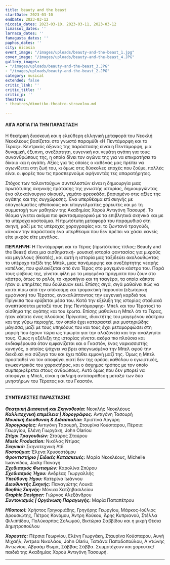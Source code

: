 ```yaml
---
title: beauty and the beast
startDate: 2023-03-10
endDate: 2023-03-12
nicosia_dates: 2023-03-10, 2023-03-11, 2023-03-12
limassol_dates: ''
larnaca_dates: ''
famagusta_dates: ''
paphos_dates: ''
city: nicosia
event_image: "/images/uploads/beauty-and-the-beast_1.jpg"
cover_image: "/images/uploads/beauty-and-the-beast_4.JPG"
gallery_images:
- "/images/uploads/beauty-and-the-beast_3.JPG"
- "/images/uploads/beauty-and-the-beast_2.JPG"
category: musical
extended: false
critic_link: ''
critic_title: ''
critic_p: ''
theatres:
- theatres/dimotiko-theatro-strovolou.md

---
```

#### ΛΙΓΑ ΛΟΓΙΑ ΓΙΑ ΤΗΝ ΠΑΡΑΣΤΑΣΗ

Η θεατρική διασκευή και η ελεύθερη ελληνική μεταφορά του Νεοκλή Νεοκλέους βασίζεται στο γνωστό παραμύθι «H Πεντάμορφη και το Τέρας». Κεντρικός άξονας της παράστασης είναι η Πεντάμορφη, μια δυναμική, έξυπνη, ανεξάρτητη, ευγενική και γεμάτη αγάπη για τους συνανθρώπους της, η οποία δίνει τον αγώνα της για να επικρατήσει το δίκαιο και η αγάπη. Αξίες για τις οποίες ο καθένας μας πρέπει να αγωνίζεται στη ζωή του, κι όμως στις δύσκολες εποχές που ζούμε, πολλές είναι οι φορές που τις προσπερνούμε αφήνοντάς τες απαρατήρητες.

Στόχος των ταλαντούχων συντελεστών είναι η δημιουργία μιας πρωτότυπης σκηνικής πρότασης της γνωστής ιστορίας, δημιουργώντας ένα ολοκαίνουργιο σίκουελ, γεμάτο φρεσκάδα, βασισμένο στις αξίες της αγάπης και της συγχώρεσης. Ένα υπερθέαμα επί σκηνής με επαγγελματίες ηθοποιούς και επαγγελματίες χορευτές και με τη συμμετοχή των μαθητών της Ακαδημίας Χορού Αντιγόνη Τασουρή. Το θέαμα γίνεται ακόμα πιο φαντασμαγορικό με τα επιβλητικά σκηνικά και με τα υπέροχα κοστούμια. Η πρωτότυπη μεταφορά του παραμυθιού στη σκηνή, μαζί με τις υπέροχες χορογραφίες και το ζωντανό τραγούδι, κάνουν την παράσταση ένα υπερθέαμα που δεν πρέπει να χάσει κανείς είτε μικρός είτε μεγάλος.

**ΠΕΡΙΛΗΨΗ:** Η Πεντάμορφη και το Τέρας (πρωτότυπος τίτλος: Beauty and the Beast) είναι μια αισθηματική- μουσική ιστορία φαντασίας για μικρούς και μεγάλους (θεατές), και αυτή η ιστορία μας ταξιδεύει ακολουθώντας το υπέροχο ταξίδι της Μπελ, μιας πανέμορφης και ανεξάρτητης νεαρής κοπέλας, που φυλακίζεται από ένα Τέρας στο μαγεμένο κάστρο του. Παρά τους φόβους της, γίνεται φίλη με τα μαγεμένα πράγματα που ζουν στο κάστρο, όπως το ρολόι, το κηροπήγιο και τη τσαγέρα, τα οποία κάποτε ήταν οι υπηρέτες που δούλευαν εκεί. Επίσης σιγά, σιγά μαθαίνει πώς να κοιτά πίσω από την απόκοσμη και τρομακτική παρουσία (εξωτερική εμφάνιση) του Τέρατος, ανακαλύπτοντας την ευγενική καρδιά του Πρίγκιπα που κρύβεται μέσα του. Κατά την εξέλιξη της ιστορίας σταδιακά αναπτύσσεται μεταξύ τους (της Πεντάμορφης- Μπελ και του Τέρατος) το αίσθημα της αγάπης και του έρωτα. Επίσης μαθαίνει η Μπελ ότι το Τέρας, ήταν κάποτε ένας πλούσιος Πρίγκιπας, ιδιοκτήτης του μαγεμένου κάστρου και της γύρω περιοχής, τον οποίο έχει καταραστεί μια μυστηριώδης μάγισσα, μαζί με τους υπηκόους του και τους έχει μεταμορφώσει στη μορφή που έχουν τώρα ως τιμωρία για την αλαζονεία και την αναλγησία τους. Όμως η εξέλιξη της ιστορίας γίνεται ακόμα πιο πλούσια και ενδιαφέρουσα όταν εμφανίζεται και ο Γκαστόν, ένας ναρκισσιστής κυνηγός, ο οποίος ψάχνει να βρει απεγνωσμένα την Μπελ αφού την διεκδικεί για σύζυγο του και έχει πάθει εμμονή μαζί της. Όμως η Μπελ προσπαθεί να τον αποφύγει γιατί δεν της αρέσει καθόλου ο εγωιστικός, εγωκεντρικός του χαρακτήρας, και ο άσχημος τρόπος με τον οποίο συμπεριφέρεται στους ανθρώπους. Αυτό όμως που δεν μπορεί να αποφύγει η Μπελ, είναι η σκληρή αντιπαράθεση μεταξύ των δύο μνηστήρων του Τέρατος και του Γκαστόν.

***

#### ΣΥΝΤΕΛΕΣΤΕΣ ΠΑΡΑΣΤΑΣΗΣ

**_Θεατρική Διασκευή και Σκηνοθεσία:_** Νεοκλής Νεοκλέους  
**_Καλλιτεχνική επιμέλεια | Χορογράφος:_** Αντιγόνη Τασουρή  
**_Μουσική Διεύθυνση & Διδασκαλία:_** Χριστίνα Αργύρη  
**_Χορογραφίες:_** Αντιγόνη Τασουρή, Σταυρίνα Κούσπαρου, Πέρσια Γεωργίου, Ελένη Γιωργάκη, John Olariou  
**_Στίχοι Tραγουδιών:_** Σταύρος Σταύρου  
**_Music Production:_** Νικόλας Ντίμας  
**_Σκηνικά:_** Σκηνοτεχνική Λτδ  
**_Κοστούμια:_** Έλενα Xρυσοστόμου  
**_Φροντιστήριο | Ειδικές Κατασκευές:_** Μαρία Νεοκλέους, Μichelle Ιωαννίδου, Jacky Παναγή  
**_Σχεδιασμός Φωτισμών:_** Καρολίνα Σπύρου  
**_Σχεδιασμός Ήχου:_** Ανδρέας Γιωργαλλής  
**_Υπεύθυνη Ήχου:_** Κατερίνα Ιωάννου  
**_Διευθυντής Σκηνής:_** Παναγιώτης Λουκά  
**_Βοηθός Σκηνής:_** Μόνικα Χατζηβασιλείου  
**_Graphic Designer:_** Γιώργος Αλεξάνδρου  
**_Συντονισμός | Οργάνωση Παραγωγής:_** Μαρία Παπαπέτρου

**_Ηθοποιοί:_** Χρήστος Γρηγοριάδης, Γρηγόρης Γεωργίου, Μάρκος-Ιούλιος Δρουσιώτης, Πέτρος Κονόμου, Άντρη Κούκου, Άρης Κυπριανού, Στέλλα Φιλιππίδου, Πολύκαρπος Σολωμού, Βικτώρια Σαββίδου και η μικρή Θέσια Δημητροπούλου

**_Χορευτές:_** Πέρσια Γεωργίου, Ελένη Γιωργάκη, Σταυρίνα Κούσπαρου, Αυγή Μιχαήλ, Άντρεα Νικολάου, John Olariu, Τατιάνα Παπαδοπούλου, A ντώνης Αντωνίου, Αβραάμ Θωμά, Σάββας Σάββα. Συμμετέχουν και χορευτές/παιδιά της Ακαδημίας Χορού Αντιγόνη Τασουρή.

***